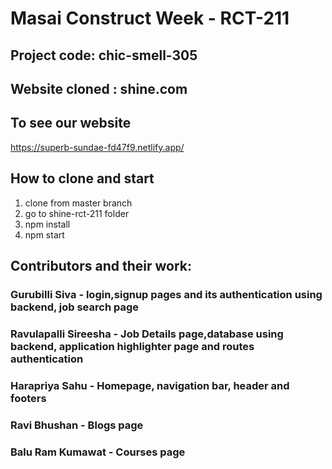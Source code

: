 # Masai Construct Week - RCT-211

## Project code: chic-smell-305
## Website cloned : shine.com

## To see our website 
https://superb-sundae-fd47f9.netlify.app/

## How to clone and start
1. clone from master branch
2. go to shine-rct-211 folder
3. npm install
4. npm start

## Contributors and their work: 
### Gurubilli Siva - login,signup pages and its authentication using backend, job search page
### Ravulapalli Sireesha - Job Details page,database using backend, application highlighter page and routes authentication
### Harapriya Sahu - Homepage, navigation bar, header and footers
### Ravi Bhushan - Blogs page
### Balu Ram Kumawat - Courses page




